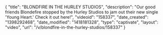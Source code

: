 {
    "title": "BLONDFIRE IN THE HURLEY STUDIOS",
    "description": "Our good friends Blondefire stopped by the Hurley Studios to jam out their new single 'Young Heart.' Check it out here!",
    "videoid": "158337",
    "date_created": "1398292468",
    "date_modified": "1418181328",
    "type": "captivate",
    "layout": "video",
    "url": "\/v\/blondfire-in-the-hurley-studios\/158337"
}